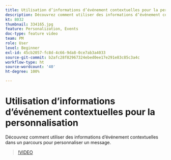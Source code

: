 ```yaml
---
title: Utilisation d’informations d’événement contextuelles pour la personnalisation
description: Découvrez comment utiliser des informations d’événement contextuelles dans un parcours pour personnaliser un message.
kt: 8032
thumbnail: 334165.jpg
feature: Personalization, Events
doc-type: feature video
team: PM
role: User
level: Beginner
exl-id: 45cb2057-fc8d-4c66-9da8-0ce7ab3a4033
source-git-commit: b2afc28f82967324ebed0ee17e291e83c85c3a4c
workflow-type: ht
source-wordcount: '40'
ht-degree: 100%

---
```


# Utilisation d’informations d’événement contextuelles pour la personnalisation

Découvrez comment utiliser des informations d’événement contextuelles dans un parcours pour personnaliser un message.

>[!VIDEO](https://video.tv.adobe.com/v/334165?quality=12&learn=on)
